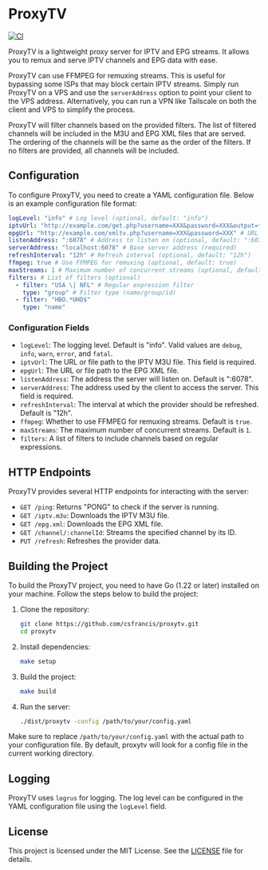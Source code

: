 # ProxyTV

[![CI](https://github.com/csfrancis/proxytv/actions/workflows/ci.yml/badge.svg)](https://github.com/csfrancis/proxytv/actions/workflows/ci.yml)

ProxyTV is a lightweight proxy server for IPTV and EPG streams. It allows you to remux and serve IPTV channels and EPG data with ease.

ProxyTV can use FFMPEG for remuxing streams. This is useful for bypassing some ISPs that may block certain IPTV streams. Simply run ProxyTV on a VPS and use the `serverAddress` option to point your client to the VPS address. Alternatively, you can run a VPN like Tailscale on both the client and VPS to simplify the process.

ProxyTV will filter channels based on the provided filters. The list of filtered channels will be included in the M3U and EPG XML files that are served. The ordering of the channels will be the same as the order of the filters. If no filters are provided, all channels will be included.

## Configuration

To configure ProxyTV, you need to create a YAML configuration file. Below is an example configuration file format:

```yaml
logLevel: "info" # Log level (optional, default: "info")
iptvUrl: "http://example.com/get.php?username=XXX&password=XXX&output=ts&type=m3u_plus" # URL to the IPTV M3U file (required)
epgUrl: "http://example.com/xmltv.php?username=XXX&password=XXX" # URL to the EPG XML file (required)
listenAddress: ":6078" # Address to listen on (optional, default: ":6078")
serverAddress: "localhost:6078" # Base server address (required)
refreshInterval: "12h" # Refresh interval (optional, default: "12h")
ffmpeg: true # Use FFMPEG for remuxing (optional, default: true)
maxStreams: 1 # Maximum number of concurrent streams (optional, default: 1)
filters: # List of filters (optional)
  - filter: "USA \| NFL" # Regular expression filter
    type: "group" # Filter type (name/group/id)
  - filter: "HBO.*UHD$"
    type: "name"
```

### Configuration Fields

- `logLevel`: The logging level. Default is "info". Valid values are `debug`, `info`, `warn`, `error`, and `fatal`.
- `iptvUrl`: The URL or file path to the IPTV M3U file. This field is required.
- `epgUrl`: The URL or file path to the EPG XML file.
- `listenAddress`: The address the server will listen on. Default is ":6078".
- `serverAddress`: The address used by the client to access the server. This field is required.
- `refreshInterval`: The interval at which the provider should be refreshed. Default is "12h".
- `ffmpeg`: Whether to use FFMPEG for remuxing streams. Default is `true`.
- `maxStreams`: The maximum number of concurrent streams. Default is `1`.
- `filters`: A list of filters to include channels based on regular expressions.

## HTTP Endpoints

ProxyTV provides several HTTP endpoints for interacting with the server:

- `GET /ping`: Returns "PONG" to check if the server is running.
- `GET /iptv.m3u`: Downloads the IPTV M3U file.
- `GET /epg.xml`: Downloads the EPG XML file.
- `GET /channel/:channelId`: Streams the specified channel by its ID.
- `PUT /refresh`: Refreshes the provider data.

## Building the Project

To build the ProxyTV project, you need to have Go (1.22 or later) installed on your machine. Follow the steps below to build the project:

1. Clone the repository:
    ```sh
    git clone https://github.com/csfrancis/proxytv.git
    cd proxytv
    ```

2. Install dependencies:
    ```sh
    make setup
    ```

3. Build the project:
    ```sh
    make build
    ```

4. Run the server:
    ```sh
    ./dist/proxytv -config /path/to/your/config.yaml
    ```

Make sure to replace `/path/to/your/config.yaml` with the actual path to your configuration file. By default, proxytv will look for a config file in the current working directory.

## Logging

ProxyTV uses `logrus` for logging. The log level can be configured in the YAML configuration file using the `logLevel` field.

## License

This project is licensed under the MIT License. See the [LICENSE](LICENSE) file for details.